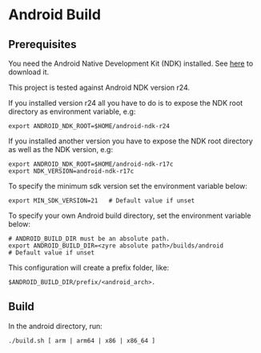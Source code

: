 # Android Build

## Prerequisites

You need the Android Native Development Kit (NDK) installed. See
[here](https://developer.android.com/ndk) to download it.

This project is tested against Android NDK version r24.

If you installed version r24 all you have to do is to expose the NDK root
directory as environment variable, e.g:

    export ANDROID_NDK_ROOT=$HOME/android-ndk-r24

If you installed another version you have to expose the NDK root directory as
well as the NDK version, e.g:

    export ANDROID_NDK_ROOT=$HOME/android-ndk-r17c
    export NDK_VERSION=android-ndk-r17c

To specify the minimum sdk version set the environment variable below:

    export MIN_SDK_VERSION=21   # Default value if unset

To specify your own Android build directory, set the environment variable below:

    # ANDROID_BUILD_DIR must be an absolute path.
    export ANDROID_BUILD_DIR=<zyre absolute path>/builds/android                # Default value if unset

This configuration will create a prefix folder, like:

    $ANDROID_BUILD_DIR/prefix/<android_arch>.

## Build

In the android directory, run:

    ./build.sh [ arm | arm64 | x86 | x86_64 ]
